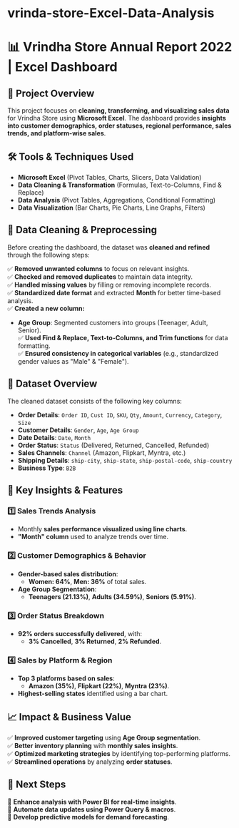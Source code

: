 # vrinda-store-Excel-Data-Analysis
# 📊 **Vrindha Store Annual Report 2022 | Excel Dashboard**  

## 📌 **Project Overview**  
This project focuses on **cleaning, transforming, and visualizing sales data** for Vrindha Store using **Microsoft Excel**. The dashboard provides **insights into customer demographics, order statuses, regional performance, sales trends, and platform-wise sales**.  

## 🛠 **Tools & Techniques Used**  
- **Microsoft Excel** (Pivot Tables, Charts, Slicers, Data Validation)  
- **Data Cleaning & Transformation** (Formulas, Text-to-Columns, Find & Replace)  
- **Data Analysis** (Pivot Tables, Aggregations, Conditional Formatting)  
- **Data Visualization** (Bar Charts, Pie Charts, Line Graphs, Filters)  

## 🧹 **Data Cleaning & Preprocessing**  
Before creating the dashboard, the dataset was **cleaned and refined** through the following steps:  

✅ **Removed unwanted columns** to focus on relevant insights.  
✅ **Checked and removed duplicates** to maintain data integrity.  
✅ **Handled missing values** by filling or removing incomplete records.  
✅ **Standardized date format** and extracted **Month** for better time-based analysis.  
✅ **Created a new column:**  
   - **Age Group**: Segmented customers into groups (Teenager, Adult, Senior).  
✅ **Used Find & Replace, Text-to-Columns, and Trim functions** for data formatting.  
✅ **Ensured consistency in categorical variables** (e.g., standardized gender values as "Male" & "Female").  

## 📂 **Dataset Overview**  
The cleaned dataset consists of the following key columns:  
- **Order Details**: `Order ID`, `Cust ID`, `SKU`, `Qty`, `Amount`, `Currency`, `Category`, `Size`  
- **Customer Details**: `Gender`, `Age`, `Age Group`  
- **Date Details**: `Date`, `Month`  
- **Order Status**: `Status` (Delivered, Returned, Cancelled, Refunded)  
- **Sales Channels**: `Channel` (Amazon, Flipkart, Myntra, etc.)  
- **Shipping Details**: `ship-city`, `ship-state`, `ship-postal-code`, `ship-country`  
- **Business Type**: `B2B`  

## 🎯 **Key Insights & Features**  

### **1️⃣ Sales Trends Analysis**  
- Monthly **sales performance visualized using line charts**.  
- **"Month" column** used to analyze trends over time.  

### **2️⃣ Customer Demographics & Behavior**  
- **Gender-based sales distribution**:  
  - **Women: 64%**, **Men: 36%** of total sales.  
- **Age Group Segmentation**:  
  - **Teenagers (21.13%)**, **Adults (34.59%)**, **Seniors (5.91%)**.  

### **3️⃣ Order Status Breakdown**  
- **92% orders successfully delivered**, with:  
  - **3% Cancelled**, **3% Returned**, **2% Refunded**.  

### **4️⃣ Sales by Platform & Region**  
- **Top 3 platforms based on sales**:  
  - **Amazon (35%)**, **Flipkart (22%)**, **Myntra (23%)**.  
- **Highest-selling states** identified using a bar chart.  

## 📈 **Impact & Business Value**  
✅ **Improved customer targeting** using **Age Group segmentation**.  
✅ **Better inventory planning** with **monthly sales insights**.  
✅ **Optimized marketing strategies** by identifying top-performing platforms.  
✅ **Streamlined operations** by analyzing **order statuses**.  

## 🔗 **Next Steps**  
🚀 **Enhance analysis with Power BI for real-time insights**.  
🚀 **Automate data updates using Power Query & macros**.  
🚀 **Develop predictive models for demand forecasting**.  
